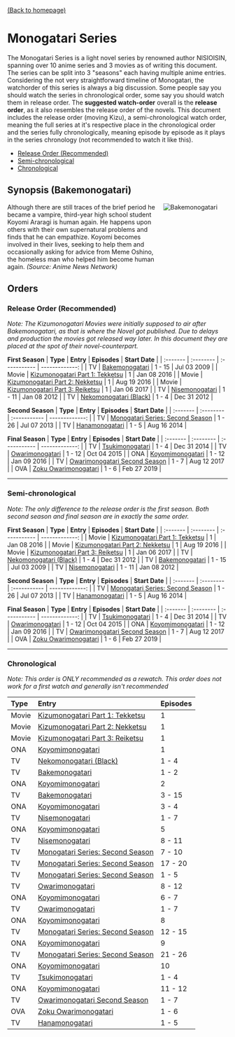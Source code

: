 [(Back to homepage)](../README.md)
<!-- omit in toc -->
# Monogatari Series

The Monogatari Series is a light novel series by renowned author NISIOISIN, spanning over 10 anime series and 3 movies as of writing this document. The series can be split into 3 "seasons" each having multiple anime entries. Considering the not very straightforward timeline of Monogatari, the watchorder of this series is always a big discussion. Some people say you should watch the series in chronological order, some say you should watch them in release order. The **suggested watch-order** overall is the **release order**, as it also resembles the release order of the novels. This document includes the release order (moving Kizu), a semi-chronological watch order, meaning the full series at it's respective place in the chronological order and the series fully chronologically, meaning episode by episode as it plays in the series chronology (not recommended to watch it like this).

- [Release Order (Recommended)](#release-order-recommended)
- [Semi-chronological](#semi-chronological)
- [Chronological](#chronological)

<!-- omit in toc -->
## Synopsis (Bakemonogatari)

<div style="display: flex;">
    <div style="width: 70%;">
        Although there are still traces of the brief period he became a vampire, third-year high school student Koyomi Araragi is human again. He happens upon others with their own supernatural problems and finds that he can empathize. Koyomi becomes involved in their lives, seeking to help them and occasionally asking for advice from Meme Oshino, the homeless man who helped him become human again. <span style="font-style: italic;">(Source: Anime News Network)</span>
    </div>
    <div style="width: 30%; padding-left: 1em;"><img src="https://s4.anilist.co/file/anilistcdn/media/anime/cover/large/bx5081-mzWo8ZayqhES.jpg" title="Bakemonogatari"></div>
</div>

<!-- omit in toc -->
## Orders

### Release Order (Recommended)

*Note: The Kizumonogatari Movies were initially supposed to air after Bakemonogatari, as that is where the Novel got published. Due to delays and production the movies got released way later. In this document they are placed at the spot of their novel-counterpart.*

**First Season**
| **Type** | **Entry** | **Episodes** | **Start Date** |
| :------- | :-------- | :----------- | -------------: |
| TV    | [Bakemonogatari](https://anilist.co/anime/5081/) | 1 - 15 | Jul 03 2009 |
| Movie | [Kizumonogatari Part 1: Tekketsu](https://anilist.co/anime/9260/) | 1 | Jan 08 2016 |
| Movie | [Kizumonogatari Part 2: Nekketsu](https://anilist.co/anime/21399/) | 1 | Aug 19 2016 |
| Movie | [Kizumonogatari Part 3: Reiketsu](https://anilist.co/anime/21400/) | 1 | Jan 06 2017 |
| TV    | [Nisemonogatari](https://anilist.co/anime/11597/) | 1 - 11 | Jan 08 2012 |
| TV    | [Nekomonogatari (Black)](https://anilist.co/anime/15689/) | 1 - 4 | Dec 31 2012 |

**Second Season**
| **Type** | **Entry** | **Episodes** | **Start Date** |
| :------- | :-------- | :----------- | -------------: |
| TV | [Monogatari Series: Second Season](https://anilist.co/anime/17074/) | 1 - 26 | Jul 07 2013 |
| TV | [Hanamonogatari](https://anilist.co/anime/20593/) | 1 - 5 | Aug 16 2014 |

**Final Season**
| **Type** | **Entry** | **Episodes** | **Start Date** |
| :------- | :-------- | :----------- | -------------: |
| TV    | [Tsukimonogatari](https://anilist.co/anime/20918/) | 1 - 4 | Dec 31 2014 |
| TV    | [Owarimonogatari](https://anilist.co/anime/21262/) | 1 - 12 | Oct 04 2015 |
| ONA   | [Koyomimonogatari](https://anilist.co/anime/21520/) | 1 - 12 | Jan 09 2016 |
| TV    | [Owarimonogatari Second Season](https://anilist.co/anime/21745/) | 1 - 7 | Aug 12 2017 |
| OVA   | [Zoku Owarimonogatari](https://anilist.co/anime/100815/) | 1 - 6 | Feb 27 2019 |

<hr>

### Semi-chronological

*Note: The only difference to the release order is the first season. Both second season and final season are in exactly the same order.*

**First Season**
| **Type** | **Entry** | **Episodes** | **Start Date** |
| :------- | :-------- | :----------- | -------------: |
| Movie | [Kizumonogatari Part 1: Tekketsu](https://anilist.co/anime/9260/) | 1 | Jan 08 2016 |
| Movie | [Kizumonogatari Part 2: Nekketsu](https://anilist.co/anime/21399/) | 1 | Aug 19 2016 |
| Movie | [Kizumonogatari Part 3: Reiketsu](https://anilist.co/anime/21400/) | 1 | Jan 06 2017 |
| TV    | [Nekomonogatari (Black)](https://anilist.co/anime/15689/) | 1 - 4 | Dec 31 2012 |
| TV    | [Bakemonogatari](https://anilist.co/anime/5081/) | 1 - 15 | Jul 03 2009 |
| TV    | [Nisemonogatari](https://anilist.co/anime/11597/) | 1 - 11 | Jan 08 2012 |

**Second Season**
| **Type** | **Entry** | **Episodes** | **Start Date** |
| :------- | :-------- | :----------- | -------------: |
| TV | [Monogatari Series: Second Season](https://anilist.co/anime/17074/) | 1 - 26 | Jul 07 2013 |
| TV | [Hanamonogatari](https://anilist.co/anime/20593/) | 1 - 5 | Aug 16 2014 |

**Final Season**
| **Type** | **Entry** | **Episodes** | **Start Date** |
| :------- | :-------- | :----------- | -------------: |
| TV    | [Tsukimonogatari](https://anilist.co/anime/20918/) | 1 - 4 | Dec 31 2014 |
| TV    | [Owarimonogatari](https://anilist.co/anime/21262/) | 1 - 12 | Oct 04 2015 |
| ONA   | [Koyomimonogatari](https://anilist.co/anime/21520/) | 1 - 12 | Jan 09 2016 |
| TV    | [Owarimonogatari Second Season](https://anilist.co/anime/21745/) | 1 - 7 | Aug 12 2017 |
| OVA   | [Zoku Owarimonogatari](https://anilist.co/anime/100815/) | 1 - 6 | Feb 27 2019 |

<hr>

### Chronological

*Note: This order is ONLY recommended as a rewatch. This order does not work for a first watch and generally isn't recommended*

| **Type** | **Entry** | **Episodes** |
| :------- | :-------- | :----------- |
| Movie | [Kizumonogatari Part 1: Tekketsu](https://anilist.co/anime/9260/) | 1 |
| Movie | [Kizumonogatari Part 2: Nekketsu](https://anilist.co/anime/21399/) | 1 |
| Movie | [Kizumonogatari Part 3: Reiketsu](https://anilist.co/anime/21400/) | 1 |
| ONA   | [Koyomimonogatari](https://anilist.co/anime/21520/) | 1 |
| TV    | [Nekomonogatari (Black)](https://anilist.co/anime/15689/) | 1 - 4 |
| TV    | [Bakemonogatari](https://anilist.co/anime/5081/) | 1 - 2 |
| ONA   | [Koyomimonogatari](https://anilist.co/anime/21520/) | 2 |
| TV    | [Bakemonogatari](https://anilist.co/anime/5081/) | 3 - 15 |
| ONA   | [Koyomimonogatari](https://anilist.co/anime/21520/) | 3 - 4 |
| TV    | [Nisemonogatari](https://anilist.co/anime/11597/) | 1 - 7 |
| ONA   | [Koyomimonogatari](https://anilist.co/anime/21520/) | 5 |
| TV    | [Nisemonogatari](https://anilist.co/anime/11597/) | 8 - 11 |
| TV    | [Monogatari Series: Second Season](https://anilist.co/anime/17074/) | 7 - 10 |
| TV    | [Monogatari Series: Second Season](https://anilist.co/anime/17074/) | 17 - 20 |
| TV    | [Monogatari Series: Second Season](https://anilist.co/anime/17074/) | 1 - 5 |
| TV    | [Owarimonogatari](https://anilist.co/anime/21262/) | 8 - 12 |
| ONA   | [Koyomimonogatari](https://anilist.co/anime/21520/) | 6 - 7 |
| TV    | [Owarimonogatari](https://anilist.co/anime/21262/) | 1 - 7 |
| ONA   | [Koyomimonogatari](https://anilist.co/anime/21520/) | 8 |
| TV    | [Monogatari Series: Second Season](https://anilist.co/anime/17074/) | 12 - 15 |
| ONA   | [Koyomimonogatari](https://anilist.co/anime/21520/) | 9 |
| TV    | [Monogatari Series: Second Season](https://anilist.co/anime/17074/) | 21 - 26 |
| ONA   | [Koyomimonogatari](https://anilist.co/anime/21520/) | 10 |
| TV    | [Tsukimonogatari](https://anilist.co/anime/20918/) | 1 - 4 |
| ONA   | [Koyomimonogatari](https://anilist.co/anime/21520/) | 11 - 12 |
| TV    | [Owarimonogatari Second Season](https://anilist.co/anime/21745/) | 1 - 7 |
| OVA   | [Zoku Owarimonogatari](https://anilist.co/anime/100815/) | 1 - 6 |
| TV | [Hanamonogatari](https://anilist.co/anime/20593/) | 1 - 5 |

